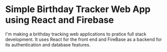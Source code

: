 # Simple Birthday Tracker Web App using React and Firebase
I'm making a brithday tracking web applications to pratice full stack development. It uses React for the front end and FireBase as a backend for its authentication and database features.
